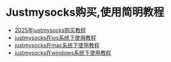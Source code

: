 # Justmysocks购买,使用简明教程 #

- [2025年justmysocks购买教程]([http://justmysocks.github.io/buy_tutorial.html](https://justmysocks.cc/1.html) "2025年justmysocks购买教程")
- [justmysocks在ios系统下使用教程](http://justmysocks.github.io/justmysocks_ios.html "justmysocks在ios系统下使用教程")
- [justmysocks在mac系统下使用教程](http://justmysocks.github.io/justmysocks_mac.html "justmysocks在mac系统下使用教程")
- [justmysocks在windows系统下使用教程](http://justmysocks.github.io/justmysocks_windows.html "justmysocks在windows系统下使用教程")


